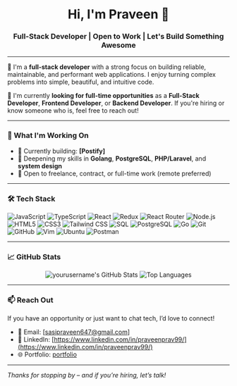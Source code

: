 <h1 align="center">Hi, I'm Praveen 👋</h1>
<h3 align="center">Full-Stack Developer | Open to Work | Let's Build Something Awesome</h3>

---

🚀 I'm a **full-stack developer** with a strong focus on building reliable, maintainable, and performant web applications. I enjoy turning complex problems into simple, beautiful, and intuitive code.

🔎 I'm currently **looking for full-time opportunities** as a **Full-Stack Developer**, **Frontend Developer**, or **Backend Developer**. If you're hiring or know someone who is, feel free to reach out!

---

### 🧠 What I'm Working On

- 🔭 Currently building: **[Postify]**
- 🌱 Deepening my skills in **Golang**, **PostgreSQL**, **PHP/Laravel**, and **system design**
- 💼 Open to freelance, contract, or full-time work (remote preferred)

---

### 🛠️ Tech Stack

![JavaScript](https://img.shields.io/badge/-JavaScript-F7DF1E?style=flat-square&logo=javascript&logoColor=black)
![TypeScript](https://img.shields.io/badge/-TypeScript-3178C6?style=flat-square&logo=typescript&logoColor=white)
![React](https://img.shields.io/badge/-React-61DAFB?style=flat-square&logo=react&logoColor=black)
![Redux](https://img.shields.io/badge/-Redux-764ABC?style=flat-square&logo=redux&logoColor=white)
![React Router](https://img.shields.io/badge/-React_Router-CA4245?style=flat-square&logo=react-router&logoColor=white)
![Node.js](https://img.shields.io/badge/-Node.js-339933?style=flat-square&logo=node.js&logoColor=white)
![HTML5](https://img.shields.io/badge/-HTML5-E34F26?style=flat-square&logo=html5&logoColor=white)
![CSS3](https://img.shields.io/badge/-CSS3-1572B6?style=flat-square&logo=css3&logoColor=white)
![Tailwind CSS](https://img.shields.io/badge/-TailwindCSS-06B6D4?style=flat-square&logo=tailwind-css&logoColor=white)
![SQL](https://img.shields.io/badge/-SQL-4479A1?style=flat-square&logo=sqlite&logoColor=white)
![PostgreSQL](https://img.shields.io/badge/-PostgreSQL-336791?style=flat-square&logo=postgresql&logoColor=white)
![Go](https://img.shields.io/badge/-Go-00ADD8?style=flat-square&logo=go&logoColor=white)
![Git](https://img.shields.io/badge/-Git-F05032?style=flat-square&logo=git&logoColor=white)
![GitHub](https://img.shields.io/badge/-GitHub-181717?style=flat-square&logo=github&logoColor=white)
![Vim](https://img.shields.io/badge/-Vim-019733?style=flat-square&logo=vim&logoColor=white)
![Ubuntu](https://img.shields.io/badge/-Ubuntu-E95420?style=flat-square&logo=ubuntu&logoColor=white)
![Postman](https://img.shields.io/badge/-Postman-FF6C37?style=flat-square&logo=postman&logoColor=white)

---

### 📈 GitHub Stats

<p align="center">
  <img src="https://github-readme-stats.vercel.app/api?username=yourusername&show_icons=true&theme=radical" alt="yourusername's GitHub Stats" />
  <img src="https://github-readme-stats.vercel.app/api/top-langs/?username=yourusername&layout=compact&theme=radical" alt="Top Languages" />
</p>

---

### 📫 Reach Out

If you have an opportunity or just want to chat tech, I’d love to connect!

- 📧 Email: [sasipraveen647@gmail.com]
- 💼 LinkedIn: [https://www.linkedin.com/in/praveenprav99/](https://www.linkedin.com/in/praveenprav99/)
- 🌐 Portfolio: [portfolio](https://prav-tawny.vercel.app/)

---

_Thanks for stopping by – and if you’re hiring, let’s talk!_
